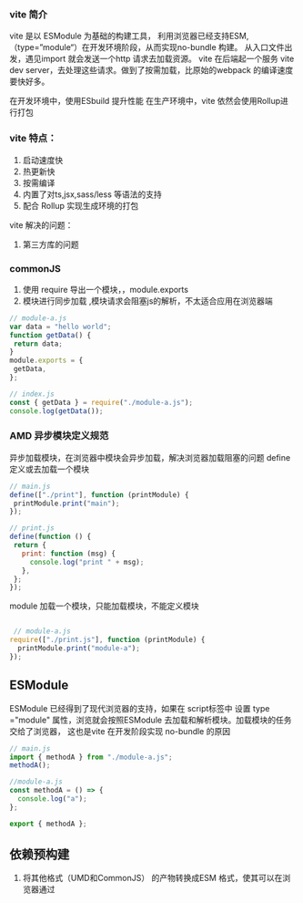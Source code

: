 ### vite 简介
 vite 是以 ESModule 为基础的构建工具，
 利用浏览器已经支持ESM,（type=”module“）在开发环境阶段，从而实现no-bundle 构建。
 从入口文件出发，遇见import 就会发送一个http 请求去加载资源。
 vite 在后端起一个服务 vite dev server，去处理这些请求。做到了按需加载，比原始的webpack 的编译速度要快好多。
 
 在开发环境中，使用ESbuild 提升性能
 在生产环境中，vite 依然会使用Rollup进行打包

 ### vite 特点：
 1. 启动速度快
 2. 热更新快
 3. 按需编译
 4. 内置了对ts,jsx,sass/less 等语法的支持
 5. 配合 Rollup 实现生成环境的打包

 vite 解决的问题：
 1. 第三方库的问题




 ### commonJS
 1. 使用 require  导出一个模块，，module.exports 
 2. 模块进行同步加载  ,模块请求会阻塞js的解析，不太适合应用在浏览器端

 ```js
 // module-a.js
var data = "hello world";
function getData() {
  return data;
}
module.exports = {
  getData,
};

// index.js
const { getData } = require("./module-a.js");
console.log(getData());
 ```

 ### AMD  异步模块定义规范
 异步加载模块，在浏览器中模块会异步加载，解决浏览器加载阻塞的问题
 define 定义或去加载一个模块

 ```js
 // main.js
define(["./print"], function (printModule) {
  printModule.print("main");
});

// print.js
define(function () {
  return {
    print: function (msg) {
      console.log("print " + msg);
    },
  };
});
 ```

module 加载一个模块，只能加载模块，不能定义模块
```js

 // module-a.js
require(["./print.js"], function (printModule) {
  printModule.print("module-a");
});
```


## ESModule
ESModule 已经得到了现代浏览器的支持，如果在 script标签中 设置 type ="module" 属性，浏览就会按照ESModule  去加载和解析模块。加载模块的任务交给了浏览器，
这也是vite 在开发阶段实现 no-bundle 的原因

```js
// main.js
import { methodA } from "./module-a.js";
methodA();

//module-a.js
const methodA = () => {
  console.log("a");
};

export { methodA };
```


## 依赖预构建
1. 将其他格式（UMD和CommonJS） 的产物转换成ESM 格式，使其可以在浏览器通过<script  type=”module“> 的方式下是可以正常加载的
2. 打包第三方库的代码，（react,react-dom,lodash）将各个第三方库的文件合并到一起，减少http 请求数量， 比如：在加载lodash 的debounce  方法，可能因为依赖加载上百个请求，在合并完之后请求变少，页面加载也变快了
3. 预构建产物的文件一般会放在 node_modules 下的.vite 文件夹中
在页面中查看，..../.vite/react.js  该文件会使用强缓存，缓存时间为一年，在依赖没有变的情况下回使用缓存中的内容


这两件时间都是由ESBuild 来完成，这也是vite 项目启动快的原因



## ESbuild 在 vite 中发挥了哪些作用
一、 依赖预构建 -Bundler
 优点：
1. ESM 的兼容
2. 合并海量请求，提升页面加载速度
缺点：
1. 不支持 ES5 的语法
2. 不提供打包产物的能力
3. 不支持 splitChunks, 无法自动拆包

二、单文件编译 -作为TS 和JSX 的编译工具 Transformer
esbuild  转义ts,jsx 的能力通过 vite 插件提供，（esbuild plugin）,替换 原来babel ,tsc 的功能

三、代码压缩 -作为压缩工具  Minifier
vite 将 ESbuild 作为生成环境下的代码压缩工具，传统的webpack,rollup是使用Terser 这种js 压缩工具来处理（压缩速度慢，在传统压缩下对比大量的ast ,这些ast 不被共享）

ESbuild 是从头共享AST 以及由原生语言编写的压缩器


## Rollup 在 vite 中发挥了哪些作用
一、 生产环境下的 Bundle
1. css 压缩，如果某个异步模块引入了css 代码，vite 会将这些css 抽取出来做为单独的文件使用
2. 自动预加载，为chunks 添加预加载属性，<link rel="modulepreload">，提前下载好资源
3. 异步chunk 加载优化

二、 兼容插件机制
采用 Plugin Container 来管理插件，完全兼容 rollup 的插件